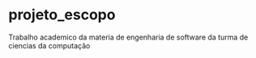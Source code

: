 # projeto_escopo
Trabalho academico da materia de engenharia de software da turma de ciencias da computação
